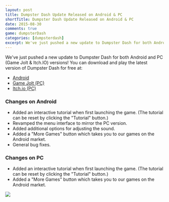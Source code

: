 ```yaml
---
layout: post
title: Dumpster Dash Update Released on Android & PC
shortTitle: Dumpster Dash Update Released on Android & PC
date: 2015-08-30
comments: true
game: dumpsterDash
categories: [dumpsterdash]
excerpt: We've just pushed a new update to Dumpster Dash for both Android and PC (Game Jolt &amp; Itch.IO) versions! You can download and play the latest version of Dumpster Dash for free at...
---
```

We've just pushed a new update to Dumpster Dash for both Android and PC (Game Jolt &amp; Itch.IO) versions! You can download and play the latest version of Dumpster Dash for free at:

<ul>
	<li><a href="https://play.google.com/store/apps/details?id=com.WhatUpGames.DumpsterDash&amp;hl=en" target="_blank">Android</a></li>
	<li><a href="http://gamejolt.com/games/dumpster-dash/82186" target="_blank">Game Jolt (PC)</a></li>
	<li><a href="http://whatupgames.itch.io/dumpster-dash" target="_blank">Itch.io (PC)</a></li>
</ul>
 
<h3>Changes on Android</h3>
<ul>
	<li>Added an interactive tutorial when first launching the game. (The tutorial can be reset by clicking the "Tutorial" button.)</li>
	<li>Revamped the menu interface to mirror the PC version.</li>
	<li>Added additional options for adjusting the sound.</li>
	<li>Added a "More Games" button which takes you to our games on the Android market.</li>
	<li>General bug fixes.</li>
</ul>
<h3>Changes on PC</h3>
<ul>
	<li>Added an interactive tutorial when first launching the game. (The tutorial can be reset by clicking the "Tutorial" button.)</li>
	<li>Added a "More Games" button which takes you to our games on the Android market.</li>
</ul>
<img src="{{site.base}}/dumpsterDash/2015-08-30/tutorial.png" class="img-responsive img-thumbnail" />